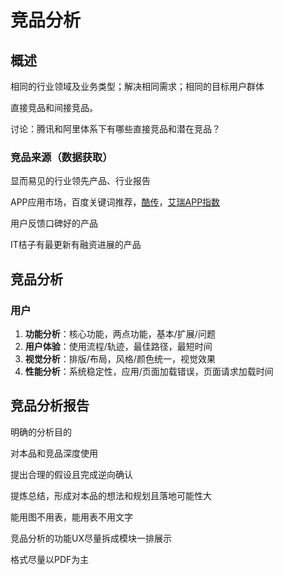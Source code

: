 # 竞品分析



## 概述

相同的行业领域及业务类型；解决相同需求；相同的目标用户群体

直接竞品和间接竞品。

讨论：腾讯和阿里体系下有哪些直接竞品和潜在竞品？

### 竞品来源（数据获取）

显而易见的行业领先产品、行业报告

APP应用市场，百度关键词推荐，[酷传](https://www.kuchuan.com/)，[艾瑞APP指数](https://index.iresearch.com.cn/app)

用户反馈口碑好的产品

IT桔子有最更新有融资进展的产品





## 竞品分析

### 用户

1. **功能分析**：核心功能，两点功能，基本/扩展/问题
2. **用户体验**：使用流程/轨迹，最佳路径，最短时间
3. **视觉分析**：排版/布局，风格/颜色统一，视觉效果
4. **性能分析**：系统稳定性，应用/页面加载错误，页面请求加载时间



## 竞品分析报告

明确的分析目的

对本品和竞品深度使用

提出合理的假设且完成逆向确认

提炼总结，形成对本品的想法和规划且落地可能性大

能用图不用表，能用表不用文字

竞品分析的功能UX尽量拆成模块一排展示

格式尽量以PDF为主

